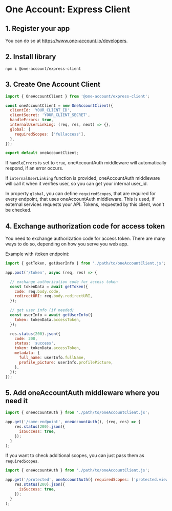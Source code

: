 # One Account: Express Client

## 1. Register your app
You can do so at https://www.one-account.io/developers.

## 2. Install library

```
npm i @one-account/express-client
```

## 3. Create One Account Client

```js
import { OneAccountClient } from '@one-account/express-client';

const oneAccountClient = new OneAccountClient({
  clientId: 'YOUR_CLIENT_ID',
  clientSecret: 'YOUR_CLIENT_SECRET',
  handleErrors: true,
  internalUserLinking: (req, res, next) => {},
  global: {
    requiredScopes: ['fullaccess'],
  },
});

export default oneAccountClient;
```
If `handleErrors` is set to `true`, oneAccountAuth middleware will automatically respond, if an error occurs.
 
If `internalUserLinking` function is provided, oneAccountAuth middleware will call it when it verifies user, so you can get your internal user_id.

In property `global`, you can define `requiredScopes`, that are required for every endpoint, that uses oneAccountAuth middleware. This is used, if external services requests your API. Tokens, requested by this client, won't be checked.

## 4. Exchange authorization code for access token

You need to exchange authorization code for access token. There are many ways to do so, depending on how you serve you web app. 

Example with /token endpoint:

```js
import { getToken, getUserInfo } from './path/to/oneAccountClient.js';

app.post('/token', async (req, res) => {

  // exchange authorization code for access token
  const tokenData = await getToken({
    code: req.body.code,
    redirectURI: req.body.redirectURI,
  });

  // get user info (if needed)
  const userInfo = await getUserInfo({
    token: tokenData.accessToken,
  });

  res.status(200).json({
    code: 200,
    status: 'success',
    token: tokenData.accessToken,
    metadata: {
      full_name: userInfo.fullName,
      profile_picture: userInfo.profilePicture,
    },
  });
});
```


## 5. Add oneAccountAuth middleware where you need it

```js
import { oneAccountAuth } from './path/to/oneAccountClient.js';

app.get('/some-endpoint', oneAccountAuth(), (req, res) => {
    res.status(200).json({
      isSuccess: true,
    });
  }
);
```

If you want to check additional scopes, you can just pass them as `requiredScopes`.

```js
import { oneAccountAuth } from './path/to/oneAccountClient.js';

app.get('/protected', oneAccountAuth({ requiredScopes: ['protected.view'] }), (req, res) => {
    res.status(200).json({
      isSuccess: true,
    });
  }
);
```
